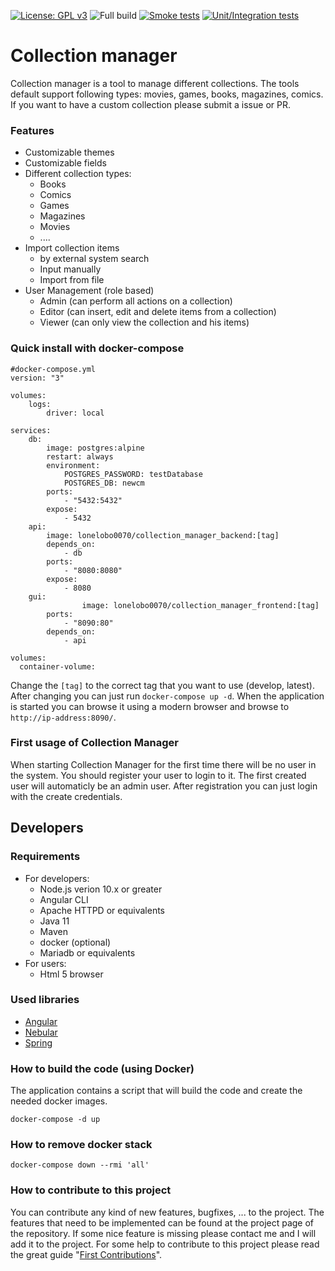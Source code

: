 [![License: GPL v3](https://img.shields.io/badge/License-GPLv3-blue.svg)](https://www.gnu.org/licenses/gpl-3.0)
![Full build](https://github.com/jimmyd-be/Collection-Manager/workflows/Full%20build/badge.svg)
[![Smoke tests](https://github.com/jimmyd-be/Collection-Manager/actions/workflows/smoke-tests.yml/badge.svg)](https://github.com/jimmyd-be/Collection-Manager/actions/workflows/smoke-tests.yml)
[![Unit/Integration tests](https://github.com/jimmyd-be/Collection-Manager/actions/workflows/tests.yml/badge.svg)](https://github.com/jimmyd-be/Collection-Manager/actions/workflows/tests.yml)

# Collection manager

Collection manager is a tool to manage different collections. The tools default support following types: movies, games, books, magazines, comics.
If you want to have a custom collection please submit a issue or PR.
  

### Features
- Customizable themes
- Customizable fields
- Different collection types:
	- Books
	- Comics
	- Games
	- Magazines
	- Movies
	- ....
- Import collection items
	- by external system search
	- Input manually
	- Import from file
- User Management (role based)
	- Admin (can perform all actions on a collection)
	- Editor (can insert, edit and delete items from a collection)
	- Viewer (can only view the collection and his items)

### Quick install with docker-compose

```
#docker-compose.yml
version: "3"

volumes:
    logs:
        driver: local

services:
    db:
        image: postgres:alpine
        restart: always
        environment:
            POSTGRES_PASSWORD: testDatabase
            POSTGRES_DB: newcm
        ports:
            - "5432:5432"
        expose:
            - 5432
    api:
        image: lonelobo0070/collection_manager_backend:[tag]
        depends_on:
            - db
        ports:
            - "8080:8080"
        expose:
            - 8080
    gui:
                image: lonelobo0070/collection_manager_frontend:[tag]
        ports:
            - "8090:80"
        depends_on:
            - api

volumes:
  container-volume:

```

Change the ```[tag]``` to the correct tag that you want to use (develop, latest). After changing you can just run ```docker-compose up -d```. When the application is started you can browse it using a modern browser and browse to ```http://ip-address:8090/```.

### First usage of Collection Manager
When starting Collection Manager for the first time there will be no user in the system. You should register your user to login to it. The first created user will automaticly be an admin user. After registration you can just login with the create credentials.
 

## Developers

### Requirements
- For developers:
	- Node.js verion 10.x or greater
	- Angular CLI
	- Apache HTTPD or equivalents
	- Java 11
	- Maven
	- docker (optional)
	- Mariadb or equivalents
- For users:
	- Html 5 browser
	
### Used libraries

- [Angular]([https://angular.io/](https://angular.io/))
- [Nebular]([https://akveo.github.io/nebular/](https://akveo.github.io/nebular/))
- [Spring](https://spring.io)



### How to build the code (using Docker)

The application contains a script that will build the code and create the needed docker images.

    docker-compose -d up

### How to remove docker stack

    docker-compose down --rmi 'all'

### How to contribute to this project
You can contribute any kind of new features, bugfixes, ... to the project. The features that need to be implemented can be found at the project page of the repository. If some nice feature is missing please contact me and I will add it to the project. For some help to contribute to this project please read the great guide "[First Contributions](https://github.com/firstcontributions/first-contributions)".
